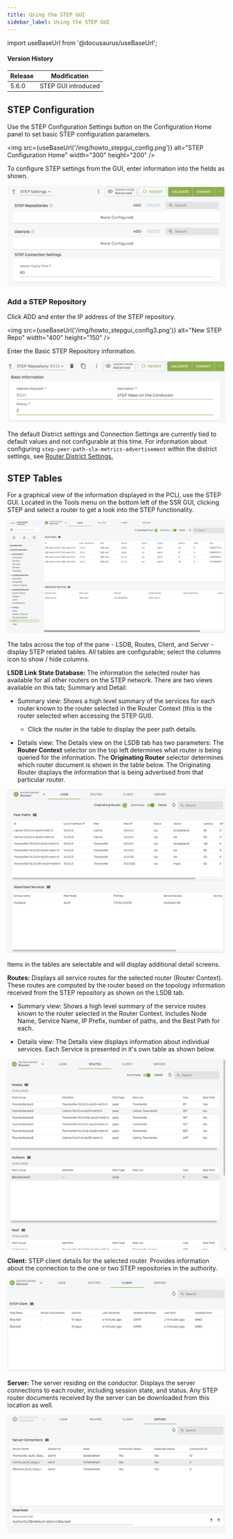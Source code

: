 ```yaml
---
title: Using the STEP GUI
sidebar_label: Using the STEP GUI
---
```


import useBaseUrl from '@docusaurus/useBaseUrl';

#### Version History
| Release | Modification                |
| ------- | --------------------------- |
| 5.6.0   | STEP GUI introduced |

## STEP Configuration

Use the STEP Configuration Settings button on the Configuration Home panel to set basic STEP configuration parameters.

<img src={useBaseUrl('/img/howto_stepgui_config.png')} alt="STEP Configuration Home" width="300" height="200" />

To configure STEP settings from the GUI, enter information into the fields as shown.

![STEP Settings](/img/howto_stepgui_config2.png)

### Add a STEP Repository

Click ADD and enter the IP address of the STEP repository. 

<img src={useBaseUrl('/img/howto_stepgui_config3.png')} alt="New STEP Repo" width="400" height="150" />

Enter the Basic STEP Repository information.

![Basic STEP Repo](/img/howto_stepgui_config4.png)

The default District settings  and Connection Settings are currently tied to default values and not configurable at this time. For information about configuring `step-peer-path-sla-metrics-advertisement` within the district settings, see [Router District Settings.](config_STEP.md#router-district-settings)

## STEP Tables

For a graphical view of the information displayed in the PCLI, use the STEP GUI. Located in the Tools menu on the bottom left of the SSR GUI, clicking STEP and select a router to get a look into the STEP functionality.

![STEP GUI](/img/howto_step_gui1.png)

The tabs across the top of the pane - LSDB, Routes, Client, and Server - display STEP related tables. All tables are configurable; select the columns icon to show / hide columns.

**LSDB Link State Database:** The information the selected router has available for all other routers on the STEP network. There are two views available on this tab; Summary and Detail.

- Summary view: Shows a high level summary of the services for each router known to the router selected in the Router Context (this is the router selected when accessing the STEP GUI). 
    - Click the router in the table to display the peer path details.

- Details view: The Details view on the LSDB tab has two parameters:
The **Router Context** selector on the top left determines what router is being queried for the information.
The **Originating Router** selector determines which router document is shown in the table below. The Originating Router displays the information that is being advertised from that particular router.

![LSDB Details View](/img/howto_step_gui_lsdbDetails.png)

Items in the tables are selectable and will display additional detail screens. 

**Routes:** Displays all service routes for the selected router (Router Context). These routes are computed by the router based on the topology information received from the STEP repository as shown on the LSDB tab.

- Summary view: Shows a high level summary of the service routes known to the router selected in the Router Context. Includes Node Name, Service Name, IP Prefix, number of paths, and the Best Path for each.

- Details view: The Details view  displays information about individual services. Each Service is presented in it's own table as shown below. 

![Routes Detail View](/img/howto_step_gui_routeDetails.png)

**Client:** STEP client details for the selected router. Provides information about the connection to the one or two STEP repositories in the authority. 

![Client View](/img/howto_step_gui_client.png)

**Server:** The server residing on the conductor. Displays the server connections to each router, including session state, and status. Any STEP router documents received by the server can be downloaded from this location as well. 

![Server Details View](/img/howto_step_gui_server.png)
